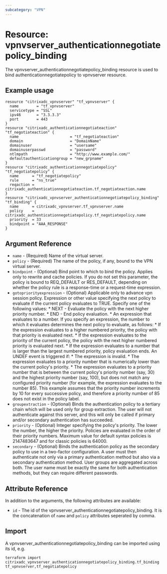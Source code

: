 ```yaml
---
subcategory: "VPN"
---
```


# Resource: vpnvserver_authenticationnegotiatepolicy_binding

The vpnvserver_authenticationnegotiatepolicy_binding resource is used to bind authenticationnegotiatepolicy to vpnvserver resource.


## Example usage

```hcl
resource "citrixadc_vpnvserver" "tf_vpnvserver" {
  name        = "tf_vpnvserver"
  servicetype = "SSL"
  ipv46       = "3.3.3.3"
  port        = 443
}
resource "citrixadc_authenticationnegotiateaction" "tf_negotiateaction" {
  name                       = "tf_negotiateaction"
  domain                     = "DomainName"
  domainuser                 = "usersame"
  domainuserpasswd           = "password"
  ntlmpath                   = "http://www.example.com/"
  defaultauthenticationgroup = "new_grpname"
}
resource "citrixadc_authenticationnegotiatepolicy" "tf_negotiatepolicy" {
  name      = "tf_negotiatepolicy"
  rule      = "ns_true"
  reqaction = citrixadc_authenticationnegotiateaction.tf_negotiateaction.name
}
resource "citrixadc_vpnvserver_authenticationnegotiatepolicy_binding" "tf_binding" {
  name      = citrixadc_vpnvserver.tf_vpnvserver.name
  policy    = citrixadc_authenticationnegotiatepolicy.tf_negotiatepolicy.name
  priority  = 33
  bindpoint = "AAA_RESPONSE"
}
```


## Argument Reference

* `name` - (Required) Name of the virtual server.
* `policy` - (Required) The name of the policy, if any, bound to the VPN virtual server.
* `bindpoint` - (Optional) Bind point to which to bind the policy. Applies only to rewrite and cache policies. If you do not set this parameter, the policy is bound to REQ_DEFAULT or RES_DEFAULT, depending on whether the policy rule is a response-time or a request-time expression.
* `gotopriorityexpression` - (Optional) Applicable only to advance vpn session policy. Expression or other value specifying the next policy to evaluate if the current policy evaluates to TRUE.  Specify one of the following values: * NEXT - Evaluate the policy with the next higher priority number. * END - End policy evaluation. * An expression that evaluates to a number. If you specify an expression, the number to which it evaluates determines the next policy to evaluate, as follows: *  If the expression evaluates to a higher numbered priority, the policy with that priority is evaluated next. * If the expression evaluates to the priority of the current policy, the policy with the next higher numbered priority is evaluated next. * If the expression evaluates to a number that is larger than the largest numbered priority, policy evaluation ends. An UNDEF event is triggered if: * The expression is invalid. * The expression evaluates to a priority number that is numerically lower than the current policy's priority. * The expression evaluates to a priority number that is between the current policy's priority number (say, 30) and the highest priority number (say, 100), but does not match any configured priority number (for example, the expression evaluates to the number 85). This example assumes that the priority number increments by 10 for every successive policy, and therefore a priority number of 85 does not exist in the policy label.
* `groupextraction` - (Optional) Binds the authentication policy to a tertiary chain which will be used only for group extraction.  The user will not authenticate against this server, and this will only be called if primary and/or secondary authentication has succeeded.
* `priority` - (Optional) Integer specifying the policy's priority. The lower the number, the higher the priority. Policies are evaluated in the order of their priority numbers. Maximum value for default syntax policies is 2147483647 and for classic policies is 64000.
* `secondary` - (Optional) Binds the authentication policy as the secondary policy to use in a two-factor configuration. A user must then authenticate not only via a primary authentication method but also via a secondary authentication method. User groups are aggregated across both. The user name must be exactly the same for both authentication methods, but they can require different passwords.


## Attribute Reference

In addition to the arguments, the following attributes are available:

* `id` - The id of the vpnvserver_authenticationnegotiatepolicy_binding. It is the concatenation of `name` and `policy` attributes seperated by comma.


## Import

A vpnvserver_authenticationnegotiatepolicy_binding can be imported using its id, e.g.

```shell
terraform import citrixadc_vpnvserver_authenticationnegotiatepolicy_binding.tf_binding tf_vpnvserver,tf_negotiatepolicy
```
